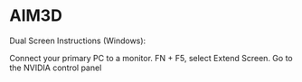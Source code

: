# AIM3D


Dual Screen Instructions (Windows):

Connect your primary PC to a monitor.
FN + F5, select Extend Screen.
Go to the NVIDIA control panel
